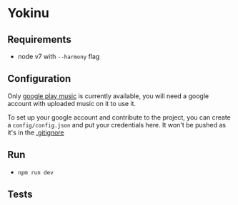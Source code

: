 # Yokinu

## Requirements

- node v7 with `--harmony` flag

## Configuration

Only [google play music](https://play.google.com/music/) is currently available, you will need a google account with
uploaded music on it to use it.

To set up your google account and contribute to the project, you can create a `config/config.json` and put your
credentials here. It won't be pushed as it's in the [.gitignore](.gitignore#L53)

## Run

- `npm run dev`

## Tests

[](http://files.gamebanana.com/img/ico/sprays/57822c19e1ad1.png)